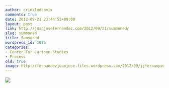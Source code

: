 ```yaml
---
author: crinkledcomix
comments: true
date: 2012-09-21 23:44:52+00:00
layout: post
link: http://juanjosefernandez.com/2012/09/21/summoned/
slug: summoned
title: Summoned
wordpress_id: 1085
categories:
- Center For Cartoon Studies
- Process
old: true
image: http://fernandezjuanjose.files.wordpress.com/2012/09/jjfernanportrait-copy-gradient.png
---
```

<!--more-->

[![](http://fernandezjuanjose.files.wordpress.com/2012/09/jjfernanportrait-copy-gradient.png)](http://fernandezjuanjose.files.wordpress.com/2012/09/jjfernanportrait-copy-gradient.png)
